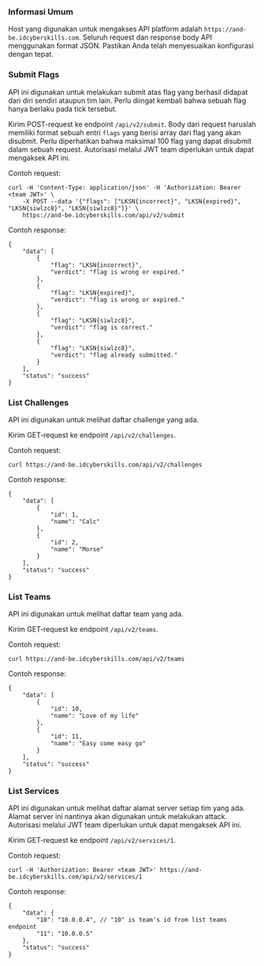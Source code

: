 ### Informasi Umum
Host yang digunakan untuk mengakses API platform adalah `https://and-be.idcyberskills.com`. Seluruh request dan response body API menggunakan format JSON. Pastikan Anda telah menyesuaikan konfigurasi dengan tepat.

### Submit Flags
API ini digunakan untuk melakukan submit atas flag yang berhasil didapat dari diri sendiri ataupun tim lain. Perlu diingat kembali bahwa sebuah flag hanya berlaku pada tick tersebut.

Kirim POST-request ke endpoint `/api/v2/submit`. Body dari request haruslah memiliki format sebuah entri `flags` yang berisi array dari flag yang akan disubmit. Perlu diperhatikan bahwa maksimal 100 flag yang dapat disubmit dalam sebuah request. Autorisasi melalui JWT team diperlukan untuk dapat mengaksek API ini.

Contoh request:
```
curl -H 'Content-Type: application/json' -H 'Authorization: Bearer <team JWT>' \
    -X POST --data '{"flags": ["LKSN{incorrect}", "LKSN{expired}", "LKSN{siwlzc8}", "LKSN{siwlzc8}"]}' \
    https://and-be.idcyberskills.com/api/v2/submit
```

Contoh response:
```
{
    "data": [
        {
            "flag": "LKSN{incorrect}",
            "verdict": "flag is wrong or expired."
        },
        {
            "flag": "LKSN{expired}",
            "verdict": "flag is wrong or expired."
        },
        {
            "flag": "LKSN{siwlzc8}",
            "verdict": "flag is correct."
        },
        {
            "flag": "LKSN{siwlzc8}",
            "verdict": "flag already submitted."
        }
    ],
    "status": "success"
}
```

### List Challenges
API ini digunakan untuk melihat daftar challenge yang ada.

Kirim GET-request ke endpoint `/api/v2/challenges`.

Contoh request:
```
curl https://and-be.idcyberskills.com/api/v2/challenges
```

Contoh response:
```
{
    "data": [
        {
            "id": 1,
            "name": "Calc"
        },
        {
            "id": 2,
            "name": "Morse"
        }
    ],
    "status": "success"
}
```

### List Teams
API ini digunakan untuk melihat daftar team yang ada.

Kirim GET-request ke endpoint `/api/v2/teams`.

Contoh request:
```
curl https://and-be.idcyberskills.com/api/v2/teams
```

Contoh response:
```
{
    "data": [
        {
            "id": 10,
            "name": "Love of my life"
        },
        {
            "id": 11,
            "name": "Easy come easy go"
        }
    ],
    "status": "success"
}
```

### List Services
API ini digunakan untuk melihat daftar alamat server setiap tim yang ada. Alamat server ini nantinya akan digunakan untuk melakukan attack. Autorisasi melalui JWT team diperlukan untuk dapat mengaksek API ini.

Kirim GET-request ke endpoint `/api/v2/services/1`.

Contoh request:
```
curl -H 'Authorization: Bearer <team JWT>' https://and-be.idcyberskills.com/api/v2/services/1
```

Contoh response:
```
{
    "data": {
        "10": "10.0.0.4", // "10" is team's id from list teams endpoint
        "11": "10.0.0.5"
    },
    "status": "success"
}
```
